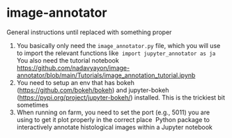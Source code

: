 # image-annotator
General instructions until replaced with something proper 

1) You basically only need the `image_annotator.py` file, which you will use to import the relevant functions like
 `import jupyter_annotator as ja` 
You also need the tutorial notebook https://github.com/nadavyayon/image-annotator/blob/main/Tutorials/image_annotation_tutorial.ipynb
2) You need to setup an env that has bokeh (https://github.com/bokeh/bokeh) and jupyter-bokeh (https://pypi.org/project/jupyter-bokeh/) installed. This is the trickiest bit sometimes 
3) When running on farm, you need to set the port (e.g., 5011) you are using to get it plot properly in the correct place 
Python package to interactively annotate histological images within a Jupyter notebook
